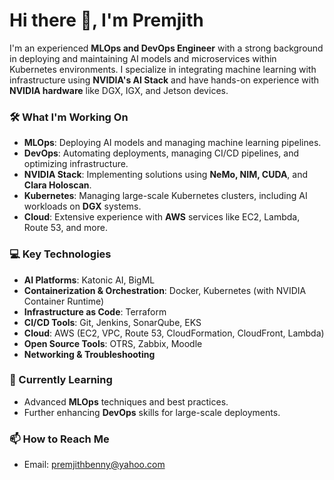 # Hi there 👋, I'm Premjith

I'm an experienced **MLOps and DevOps Engineer** with a strong background in deploying and maintaining AI models and microservices within Kubernetes environments. I specialize in integrating machine learning with infrastructure using **NVIDIA's AI Stack** and have hands-on experience with **NVIDIA hardware** like DGX, IGX, and Jetson devices.

### 🛠 What I'm Working On
- **MLOps**: Deploying AI models and managing machine learning pipelines.
- **DevOps**: Automating deployments, managing CI/CD pipelines, and optimizing infrastructure.
- **NVIDIA Stack**: Implementing solutions using **NeMo, NIM, CUDA**, and **Clara Holoscan**.
- **Kubernetes**: Managing large-scale Kubernetes clusters, including AI workloads on **DGX** systems.
- **Cloud**: Extensive experience with **AWS** services like EC2, Lambda, Route 53, and more.

### 💻 Key Technologies
- **AI Platforms**: Katonic AI, BigML
- **Containerization & Orchestration**: Docker, Kubernetes (with NVIDIA Container Runtime)
- **Infrastructure as Code**: Terraform
- **CI/CD Tools**: Git, Jenkins, SonarQube, EKS
- **Cloud**: AWS (EC2, VPC, Route 53, CloudFormation, CloudFront, Lambda)
- **Open Source Tools**: OTRS, Zabbix, Moodle
- **Networking & Troubleshooting**

### 🌱 Currently Learning
- Advanced **MLOps** techniques and best practices.
- Further enhancing **DevOps** skills for large-scale deployments.

### 📫 How to Reach Me
- Email: premjithbenny@yahoo.com


